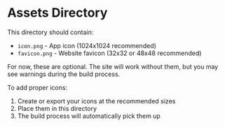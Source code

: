 # Assets Directory

This directory should contain:

- `icon.png` - App icon (1024x1024 recommended)
- `favicon.png` - Website favicon (32x32 or 48x48 recommended)

For now, these are optional. The site will work without them, but you may see warnings during the build process.

To add proper icons:
1. Create or export your icons at the recommended sizes
2. Place them in this directory
3. The build process will automatically pick them up

